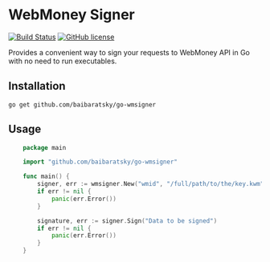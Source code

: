 WebMoney Signer
===============
[![Build Status](https://travis-ci.org/baibaratsky/go-wmsigner.svg)](https://travis-ci.org/baibaratsky/go-wmsigner)
[![GitHub license](https://img.shields.io/github/license/baibaratsky/go-wmsigner.svg)](https://github.com/baibaratsky/go-wmsigner)

Provides a convenient way to sign your requests to WebMoney API in Go with no need to run executables.



Installation
------------
```
go get github.com/baibaratsky/go-wmsigner
```

Usage
-----
```go
    package main

    import "github.com/baibaratsky/go-wmsigner"

    func main() {
        signer, err := wmsigner.New("wmid", "/full/path/to/the/key.kwm", "password")
        if err != nil {
            panic(err.Error())
        }

        signature, err := signer.Sign("Data to be signed")
        if err != nil {
            panic(err.Error())
        }
    }
```
